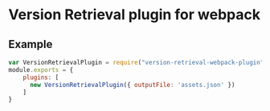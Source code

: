 # Version Retrieval plugin for webpack

## Example

``` javascript
var VersionRetrievalPlugin = require("version-retrieval-webpack-plugin");
module.exports = {
	plugins: [
	  new VersionRetrievalPlugin({ outputFile: 'assets.json' })
	]
}
```
